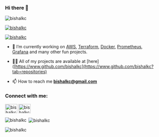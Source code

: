 ### Hi there 👋

<p align="left"> <img src="https://komarev.com/ghpvc/?username=bishalkc&label=Profile%20views&color=0e75b6&style=flat" alt="bishalkc" /> </p>

<p align="left"> <a href="https://github.com/ryo-ma/github-profile-trophy"><img src="https://github-profile-trophy.vercel.app/?username=bishalkc" alt="bishalkc" /></a> </p>

<p align="left"> <a href="https://twitter.com/bishalkc" target="blank"><img src="https://img.shields.io/twitter/follow/bishalkc?logo=twitter&style=for-the-badge" alt="bishalkc" /></a> </p>

- 🔭 I’m currently working on [AWS](https://aws.amazon.com), [Terraform](https://www.terraform.io), [Docker](https://www.docker.com), [Prometheus](https://prometheus.io/), [Grafana](https://grafana.com/) and many other fun projects.

- 👨‍💻 All of my projects are available at [here]([https://www.github.com/bishalkc](https://www.github.com/bishalkc?tab=repositories)

- 📫 How to reach me **bishalkc@gmail.com**

<h3 align="left">Connect with me:</h3>
<p align="left">
<a href="https://twitter.com/bishalkc" target="blank"><img align="center" src="https://raw.githubusercontent.com/rahuldkjain/github-profile-readme-generator/master/src/images/icons/Social/twitter.svg" alt="bishalkc" height="30" width="40" /></a>
<a href="https://linkedin.com/in/bishalkc" target="blank"><img align="center" src="https://raw.githubusercontent.com/rahuldkjain/github-profile-readme-generator/master/src/images/icons/Social/linked-in-alt.svg" alt="bishalkc" height="30" width="40" /></a>
</p>

<p><img align="left" src="https://github-readme-stats.vercel.app/api/top-langs?username=bishalkc&show_icons=true&locale=en&layout=compact" alt="bishalkc" /></p>

<p>&nbsp;<img align="center" src="https://github-readme-stats.vercel.app/api?username=bishalkc&show_icons=true&locale=en" alt="bishalkc" /></p>

<p><img align="center" src="https://github-readme-streak-stats.herokuapp.com/?user=bishalkc&" alt="bishalkc" /></p>


